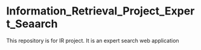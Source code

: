 Information_Retrieval_Project_Expert_Seaarch
============================================

This repository is for IR project. It is an expert search web application

